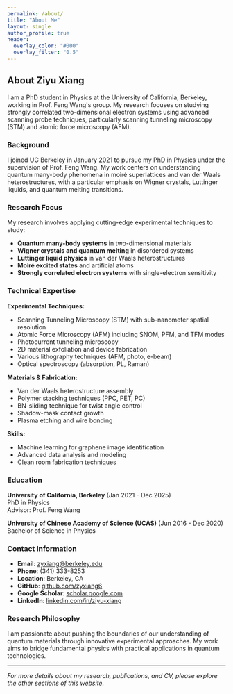 ```yaml
---
permalink: /about/
title: "About Me"
layout: single
author_profile: true
header:
  overlay_color: "#000"
  overlay_filter: "0.5"
---
```


## About Ziyu Xiang

I am a PhD student in Physics at the University of California, Berkeley, working in Prof. Feng Wang's group. My research focuses on studying strongly correlated two-dimensional electron systems using advanced scanning probe techniques, particularly scanning tunneling microscopy (STM) and atomic force microscopy (AFM).

### Background

I joined UC Berkeley in January 2021 to pursue my PhD in Physics under the supervision of Prof. Feng Wang. My work centers on understanding quantum many-body phenomena in moiré superlattices and van der Waals heterostructures, with a particular emphasis on Wigner crystals, Luttinger liquids, and quantum melting transitions.

### Research Focus

My research involves applying cutting-edge experimental techniques to study:

- **Quantum many-body systems** in two-dimensional materials
- **Wigner crystals and quantum melting** in disordered systems
- **Luttinger liquid physics** in van der Waals heterostructures
- **Moiré excited states** and artificial atoms
- **Strongly correlated electron systems** with single-electron sensitivity

### Technical Expertise

**Experimental Techniques:**
- Scanning Tunneling Microscopy (STM) with sub-nanometer spatial resolution
- Atomic Force Microscopy (AFM) including SNOM, PFM, and TFM modes
- Photocurrent tunneling microscopy
- 2D material exfoliation and device fabrication
- Various lithography techniques (AFM, photo, e-beam)
- Optical spectroscopy (absorption, PL, Raman)

**Materials & Fabrication:**
- Van der Waals heterostructure assembly
- Polymer stacking techniques (PPC, PET, PC)
- BN-sliding technique for twist angle control
- Shadow-mask contact growth
- Plasma etching and wire bonding

**Skills:**
- Machine learning for graphene image identification
- Advanced data analysis and modeling
- Clean room fabrication techniques

### Education

**University of California, Berkeley** (Jan 2021 - Dec 2025)  
PhD in Physics  
Advisor: Prof. Feng Wang

**University of Chinese Academy of Science (UCAS)** (Jun 2016 - Dec 2020)  
Bachelor of Science in Physics

### Contact Information

- **Email**: zyxiang@berkeley.edu
- **Phone**: (341) 333-8253
- **Location**: Berkeley, CA
- **GitHub**: [github.com/zyxiang6](https://github.com/zyxiang6)
- **Google Scholar**: [scholar.google.com](https://scholar.google.com/citations?user=-bXvJDMAAAAJ&hl=en)
- **LinkedIn**: [linkedin.com/in/ziyu-xiang](https://www.linkedin.com/in/ziyu-xiang-8481292b3/)

### Research Philosophy

I am passionate about pushing the boundaries of our understanding of quantum materials through innovative experimental approaches. My work aims to bridge fundamental physics with practical applications in quantum technologies.

---

*For more details about my research, publications, and CV, please explore the other sections of this website.*
